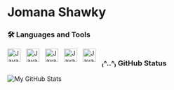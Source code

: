 # Jomana Shawky

### 🛠 Languages and Tools

 <img align="left" alt= "Java" width="30px" style="padding-right:10px;" src="https://cdn.jsdelivr.net/gh/devicons/devicon@latest/icons/cplusplus/cplusplus-original.svg"/>
 <img align="left" alt= "Java" width="30px" style="padding-right:10px;" src="https://cdn.jsdelivr.net/gh/devicons/devicon@latest/icons/visualstudio/visualstudio-original.svg"/>
<img align="left" alt= "Java" width="30px" style="padding-right:10px;" src="https://cdn.jsdelivr.net/gh/devicons/devicon@latest/icons/vscode/vscode-original.svg"/>
<img align="left" alt= "Java" width="30px" style="padding-right:10px;" src="https://cdn.jsdelivr.net/gh/devicons/devicon@latest/icons/java/java-original.svg"/>
<img align="left" alt= "Java" width="30px" style="padding-right:10px;" src="https://cdn.jsdelivr.net/gh/devicons/devicon@latest/icons/apache/apache-original-wordmark.svg"/>

#

### ₍ᐢ..ᐢ₎ GitHub Status

![My GitHub Stats](https://github-readme-stats.vercel.app/api?username=jomana2006&show_icons=true&theme=gruvbox)
